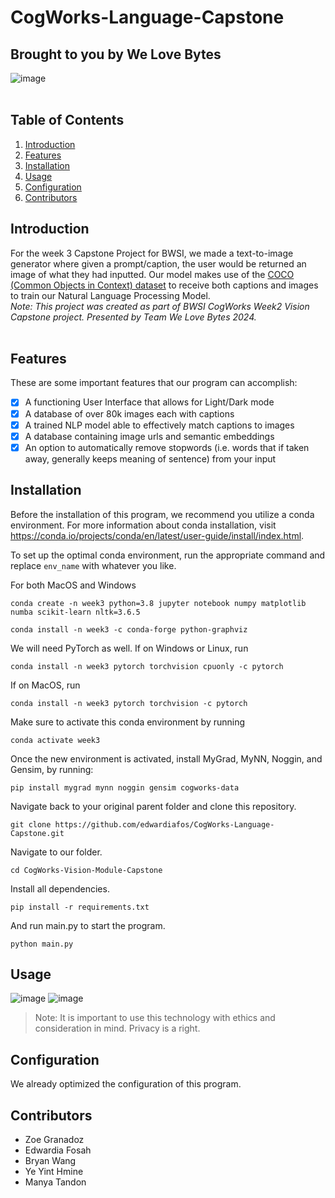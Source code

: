 # CogWorks-Language-Capstone
## Brought to you by We Love Bytes
![image](https://github.com/user-attachments/assets/7fae1fdf-7ea8-4563-8c20-559208ea15e1)
<br/>
<br/>

## Table of Contents
1. [Introduction](#introduction)
2. [Features](#features)
3. [Installation](#installation)
4. [Usage](#usage)
5. [Configuration](#configuration)
6. [Contributors](#contributors)

## Introduction
For the week 3 Capstone Project for BWSI, we made a text-to-image generator where given a prompt/caption, the user would be returned an image of what they had inputted. 
Our model makes use of the [COCO (Common Objects in Context) dataset](https://cocodataset.org/#home) to receive both captions and images to train our Natural Language Processing Model. 
<br/>
*Note: This project was created as part of BWSI CogWorks Week2 Vision Capstone project.*
*Presented by Team We Love Bytes 2024.*
<br/>
<br/>
## Features
These are some important features that our program can accomplish:
- [x] A functioning User Interface that allows for Light/Dark mode
- [x] A database of over 80k images each with captions
- [x] A trained NLP model able to effectively match captions to images
- [x] A database containing image urls and semantic embeddings
- [x] An option to automatically remove stopwords (i.e. words that if taken away, generally keeps meaning of sentence) from your input

## Installation

Before the installation of this program, we recommend you utilize a conda environment.
For more information about conda installation, visit https://conda.io/projects/conda/en/latest/user-guide/install/index.html.

To set up the optimal conda environment, run the appropriate command and replace `env_name` with whatever you like.

For both MacOS and Windows
```
conda create -n week3 python=3.8 jupyter notebook numpy matplotlib numba scikit-learn nltk=3.6.5
```
```
conda install -n week3 -c conda-forge python-graphviz
```

We will need PyTorch as well. If on Windows or Linux, run
```
conda install -n week3 pytorch torchvision cpuonly -c pytorch
```

If on MacOS, run
```
conda install -n week3 pytorch torchvision -c pytorch
```

Make sure to activate this conda environment by running
```
conda activate week3
```
Once the new environment is activated, install MyGrad, MyNN, Noggin, and Gensim, by running:
```
pip install mygrad mynn noggin gensim cogworks-data
```
Navigate back to your original parent folder and clone this repository.
```
git clone https://github.com/edwardiafos/CogWorks-Language-Capstone.git
```
Navigate to our folder.
```
cd CogWorks-Vision-Module-Capstone
```
Install all dependencies.
```
pip install -r requirements.txt
```
And run main.py to start the program.
```
python main.py
```
## Usage
![image](https://github.com/user-attachments/assets/172b54cd-6cd6-4fe3-b6aa-ddf12db7116b)
![image](https://github.com/user-attachments/assets/aab13d93-014d-4045-aeb8-eb0cd8d70cad)




> Note: It is important to use this technology with ethics and consideration in mind. Privacy is a right.

## Configuration
We already optimized the configuration of this program. 

## Contributors
- Zoe Granadoz
- Edwardia Fosah
- Bryan Wang
- Ye Yint Hmine
- Manya Tandon


